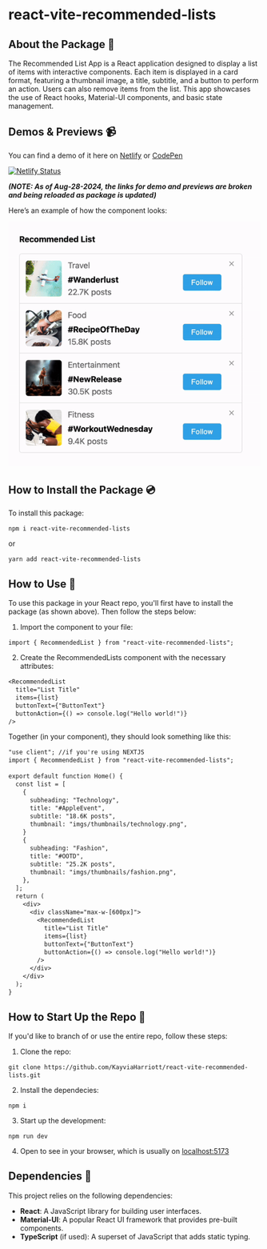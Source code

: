 # react-vite-recommended-lists

## About the Package 👋
The Recommended List App is a React application designed to display a list of items with interactive components. Each item is displayed in a card format, featuring a thumbnail image, a title, subtitle, and a button to perform an action. Users can also remove items from the list. This app showcases the use of React hooks, Material-UI components, and basic state management.

## Demos & Previews 📹

You can find a demo of it here on [Netlify](https://react-vite-recommended-lists.netlify.app) or [CodePen](https://codepen.io/KayviaHarriott/pen/OJewxEP)

[![Netlify Status](https://api.netlify.com/api/v1/badges/c8d80a4f-705b-4104-b3f3-9a824b27902e/deploy-status)](https://app.netlify.com/sites/react-vite-recommended-lists/deploys)

**_(NOTE: As of Aug-28-2024, the links for demo and previews are broken and being reloaded as package is updated)_**

Here’s an example of how the component looks:

![Recommended List App Screenshot](https://raw.githubusercontent.com/KayviaHarriott/react-vite-recommended-lists/main/public/imgs/sample.gif)




## How to Install the Package 💿

To install this package:

```
npm i react-vite-recommended-lists
```

or

```
yarn add react-vite-recommended-lists
```

## How to Use 📖

To use this package in your React repo, you'll first have to install the package (as shown above). Then follow the steps below:

1. Import the component to your file:

```tsx
import { RecommendedList } from "react-vite-recommended-lists";
```

2. Create the RecommendedLists component with the necessary attributes:

```tsx
<RecommendedList
  title="List Title"
  items={list}
  buttonText={"ButtonText"}
  buttonAction={() => console.log("Hello world!")}
/>
```

Together (in your component), they should look something like this:

```tsx
"use client"; //if you're using NEXTJS
import { RecommendedList } from "react-vite-recommended-lists";

export default function Home() {
  const list = [
    {
      subheading: "Technology",
      title: "#AppleEvent",
      subtitle: "18.6K posts",
      thumbnail: "imgs/thumbnails/technology.png",
    }
    {
      subheading: "Fashion",
      title: "#OOTD",
      subtitle: "25.2K posts",
      thumbnail: "imgs/thumbnails/fashion.png",
    },
  ];
  return (
    <div>
      <div className="max-w-[600px]">
        <RecommendedList
          title="List Title"
          items={list}
          buttonText={"ButtonText"}
          buttonAction={() => console.log("Hello world!")}
        />
      </div>
    </div>
  );
}
```

## How to Start Up the Repo 🚀

If you'd like to branch of or use the entire repo, follow these steps:

1. Clone the repo:
```
git clone https://github.com/KayviaHarriott/react-vite-recommended-lists.git
```

2. Install the dependecies:
```
npm i
```

3. Start up the development:
```
npm run dev
```

4. Open to see in your browser, which is usually on [localhost:5173](http://localhost:5173)


## Dependencies 🧱

This project relies on the following dependencies:

- **React**: A JavaScript library for building user interfaces.
- **Material-UI**: A popular React UI framework that provides pre-built components.
- **TypeScript** (if used): A superset of JavaScript that adds static typing.
